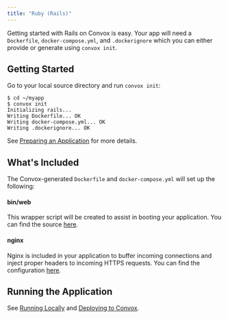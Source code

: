 ```yaml
---
title: "Ruby (Rails)"
---
```


Getting started with Rails on Convox is easy. Your app will need a `Dockerfile`, `docker-compose.yml`, and `.dockerignore` which you can either provide or generate using `convox init`.

## Getting Started

Go to your local source directory and run `convox init`:

    $ cd ~/myapp
    $ convox init
    Initializing rails...
    Writing Dockerfile... OK
    Writing docker-compose.yml... OK
    Writing .dockerignore... OK

See [Preparing an Application](/docs/preparing-an-application) for more details.

## What's Included

The Convox-generated `Dockerfile` and `docker-compose.yml` will set up the following:

#### bin/web

This wrapper script will be created to assist in booting your application. You can find the source [here](https://github.com/convox/rails/blob/master/bin/web).

#### nginx

Nginx is included in your application to buffer incoming connections and inject proper headers to incoming HTTPS requests. You can find the configuration [here](https://github.com/convox/rails/blob/master/conf/nginx.conf).

## Running the Application

See [Running Locally](/docs/running-locally) and [Deploying to Convox](/docs/deploying-to-convox).


